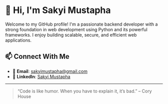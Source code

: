 # 👋 Hi, I'm Sakyi Mustapha

Welcome to my GitHub profile! I'm a passionate backend developer with a strong foundation in web development using Python and its powerful frameworks. I enjoy building scalable, secure, and efficient web applications.

## 📫 Connect With Me

- 📧 **Email**: sakyimustapha@gmail.com  
- 💼 **LinkedIn**: [Sakyi Mustapha](https://www.linkedin.com/in/sakyi-mustapha-958438367?lipi=urn%3Ali%3Apage%3Ad_flagship3_profile_view_base_contact_details%3BbaKaRLreReuH47zYoTmWYw%3D%3D)

---

> “Code is like humor. When you have to explain it, it’s bad.” – Cory House

<!--
**mash20-dot/mash20-dot** is a ✨ _special_ ✨ repository because its `README.md` (this file) appears on your GitHub profile.

Here are some ideas to get you started:

- 🔭 I’m currently working on ...
- 🌱 I’m currently learning ...
- 👯 I’m looking to collaborate on ...
- 🤔 I’m looking for help with ...
- 💬 Ask me about ...
- 📫 How to reach me: ...
- 😄 Pronouns: ...
- ⚡ Fun fact: ...
-->
